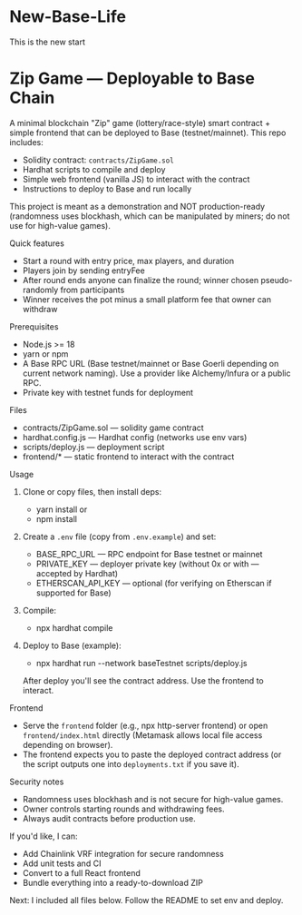 # New-Base-Life
This is the new start

# Zip Game — Deployable to Base Chain

A minimal blockchain "Zip" game (lottery/race-style) smart contract + simple frontend that can be deployed to Base (testnet/mainnet). This repo includes:

- Solidity contract: `contracts/ZipGame.sol`
- Hardhat scripts to compile and deploy
- Simple web frontend (vanilla JS) to interact with the contract
- Instructions to deploy to Base and run locally

This project is meant as a demonstration and NOT production-ready (randomness uses blockhash, which can be manipulated by miners; do not use for high-value games).

Quick features
- Start a round with entry price, max players, and duration
- Players join by sending entryFee
- After round ends anyone can finalize the round; winner chosen pseudo-randomly from participants
- Winner receives the pot minus a small platform fee that owner can withdraw

Prerequisites
- Node.js >= 18
- yarn or npm
- A Base RPC URL (Base testnet/mainnet or Base Goerli depending on current network naming). Use a provider like Alchemy/Infura or a public RPC.
- Private key with testnet funds for deployment

Files
- contracts/ZipGame.sol — solidity game contract
- hardhat.config.js — Hardhat config (networks use env vars)
- scripts/deploy.js — deployment script
- frontend/* — static frontend to interact with the contract

Usage

1) Clone or copy files, then install deps:
   - yarn install
   or
   - npm install

2) Create a `.env` file (copy from `.env.example`) and set:
   - BASE_RPC_URL — RPC endpoint for Base testnet or mainnet
   - PRIVATE_KEY — deployer private key (without 0x or with — accepted by Hardhat)
   - ETHERSCAN_API_KEY — optional (for verifying on Etherscan if supported for Base)

3) Compile:
   - npx hardhat compile

4) Deploy to Base (example):
   - npx hardhat run --network baseTestnet scripts/deploy.js

   After deploy you'll see the contract address. Use the frontend to interact.

Frontend
- Serve the `frontend` folder (e.g., npx http-server frontend) or open `frontend/index.html` directly (Metamask allows local file access depending on browser).
- The frontend expects you to paste the deployed contract address (or the script outputs one into `deployments.txt` if you save it).

Security notes
- Randomness uses blockhash and is not secure for high-value games.
- Owner controls starting rounds and withdrawing fees.
- Always audit contracts before production use.

If you'd like, I can:
- Add Chainlink VRF integration for secure randomness
- Add unit tests and CI
- Convert to a full React frontend
- Bundle everything into a ready-to-download ZIP

Next: I included all files below. Follow the README to set env and deploy.
